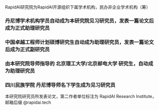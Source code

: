 RapidAI研究院为RapidAI开源组织下属学术机构，民办非企业学术机构（筹）

### 丹尼博学术机构学员自动成为本研究院见习研究员，发表一篇论文后成为正式助理研究员

### 中国卓越工程师计划硕博研究生自动成为助理研究员，发表一篇论文后成为正式副研究员

### 由本研究院导师指导的 北京理工大学/北京邮电大学 研究生，自动成为助理研究员

### 四川民族学院 丹尼博导师名下学生成为见习研究员 

本研究院研究员所发表论文，第二作者单位标注为  RapidAI Research Institute， 邮箱后缀 @rapidai.tech
